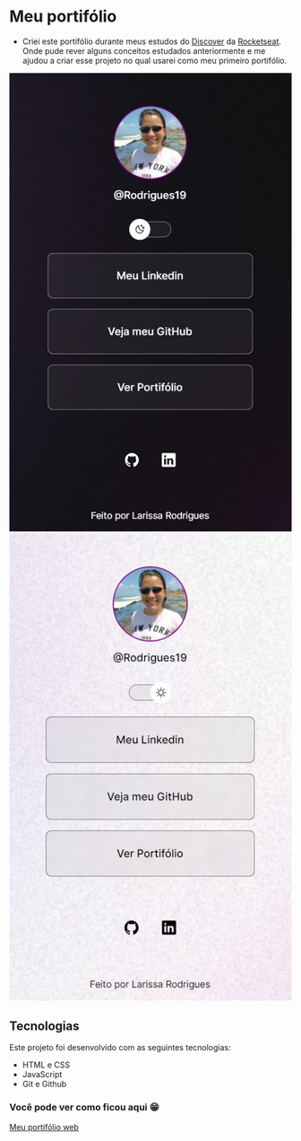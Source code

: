 # Meu portifólio

* Criei este portifólio durante meus estudos do [Discover](https://www.rocketseat.com.br/discover) da [Rocketseat](https://www.rocketseat.com.br/). Onde pude rever alguns conceitos estudados anteriormente e me ajudou a criar esse projeto no qual usarei como meu primeiro portifólio. 

<img src=".github/meu-portifolio-dark.jpg" alt="foto de apresentação do portifolio em tema escuro">
<img src=".github/meu-portifolio-light.jpg" alt="foto de apresentação do portifolio em tema claro">

## Tecnologias 

Este projeto foi desenvolvido com as seguintes tecnologias:

* HTML e CSS
* JavaScript
* Git e Github

### Você pode ver como ficou aqui :grin: 
  [Meu portifólio web]()
